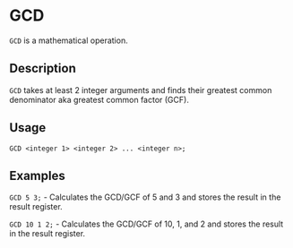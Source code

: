 # GCD

`GCD` is a mathematical operation.

## Description

`GCD` takes at least 2 integer arguments and finds their greatest common denominator aka greatest common factor (GCF).

## Usage

```
GCD <integer 1> <integer 2> ... <integer n>;
```

## Examples

`GCD 5 3;` - Calculates the GCD/GCF of 5 and 3 and stores the result in the result register.

`GCD 10 1 2;` - Calculates the GCD/GCF of 10, 1, and 2 and stores the result in the result register.
